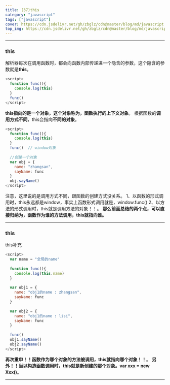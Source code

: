 ```yaml
---
title: (37)this
category: "javascript"
tags: ["javascript"]
cover: https://cdn.jsdelivr.net/gh/zbglz/cdn@master/blog/md/javascript.svg
top_img: https://cdn.jsdelivr.net/gh/zbglz/cdn@master/blog/md/javascript.svg
---
```


***

### this


解析器每次在调用函数时，都会向函数内部传递进一个隐含的参数，这个隐含的参数就是**this**。

```js js
<script>
  function func(){
    console.log(this)
  }
  func() 
</script>
```

**this指向的是一个对象，这个对象称为，函数执行的上下文对象**。
根据函数的**调用方式不同**，this会指向**不同的对象**。

```js js
<script>
  function func(){
    console.log(this)
  }
  func()  // window对象
  
  //创建一个对象
  var obj = {
    name: "zhangsan",
    sayName: func
  }
  obj.sayName()
</script>
```


注意，这里说的是调用方式不同，跟函数的创建方式没关系。
1、以函数的形式调用时，this永远都是window，事实上函数形式调用就是，window.func()
2、以方法的形式调用时，this就是调用方法的对象！！。
**那么前面总结的两个点，可以直接归纳为，函数作为谁的方法调用，this就指向谁。**

***

### this

this补充

```js js
<script>
  var name = "全局的name"
  
  function func(){
    console.log(this.name)
  }
  
  var obj1 = {
    name: "obj1的name : zhangsan",
    sayName: func
  }
  
  var obj2 = {
    name: "obj1的name : lisi",
    sayName: func
  }
  
  func()
  obj1.sayName() 
  obj2.sayName() 
</script>
```

**再次重申！！函数作为哪个对象的方法被调用，this就指向哪个对象！！**。
**另外！！当以构造函数调用时，this就是新创建的那个对象。var xxx = new Xxx()**。

***